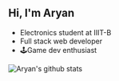 ## Hi, I'm Aryan
- Electronics student at IIIT-B
- Full stack web developer
- :joystick:Game dev enthusiast

![Aryan's github stats](https://github-readme-stats.vercel.app/api?username=zaryanz&theme=highcontrast&show_icons=true)
